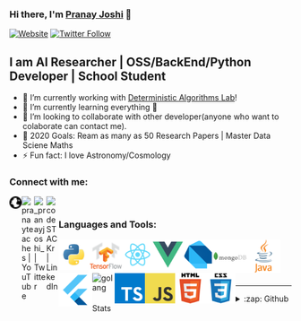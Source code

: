### Hi there, I'm [Pranay Joshi][website] 👋

[![Website](https://img.shields.io/website?label=pranayjoshi.github.io&style=for-the-badge&url=https%3A%2F%2Fpranayjoshi.github.io)](https://pranayjoshi.github.io)
[![Twitter Follow](https://img.shields.io/twitter/follow/_pranayjoshi_?color=1DA1F2&logo=twitter&style=for-the-badge)](https://twitter.com/intent/follow?original_referer=https%3A%2F%2Fgithub.com%2FcodeSTACKr&screen_name=_pranayjoshi_)

## I am AI Researcher | OSS/BackEnd/Python Developer |  School Student

- 🔭 I’m currently working with [Deterministic Algorithms Lab][org]!
- 🌱 I’m currently learning everything 🤣
- 👯 I’m looking to collaborate with other developer(anyone who want to colaborate can contact me).
- 🥅 2020 Goals: Ream as many as 50 Research Papers | Master Data Sciene Maths
- ⚡ Fun fact: I love Astronomy/Cosmology

### Connect with me:

[<img align="left" alt="pranayjoshi.github.io" width="22px" src="https://raw.githubusercontent.com/iconic/open-iconic/master/svg/globe.svg" />][website]
[<img align="left" alt="pranayteaches | YouTube" width="22px" src="https://cdn.jsdelivr.net/npm/simple-icons@v3/icons/youtube.svg" />][youtube]
[<img align="left" alt="_pranayjoshi_ | Twitter" width="22px" src="https://cdn.jsdelivr.net/npm/simple-icons@v3/icons/twitter.svg" />][twitter]
[<img align="left" alt="codeSTACKr | LinkedIn" width="22px" src="https://cdn.jsdelivr.net/npm/simple-icons@v3/icons/linkedin.svg" />][linkedin]

<br />

### Languages and Tools:

[<img align="left" alt="python" width="54px" src="https://raw.githubusercontent.com/github/explore/80688e429a7d4ef2fca1e82350fe8e3517d3494d/topics/python/python.png" />][pythonplaylist]
[<img align="left" alt="tensorflow" width="60px" src="https://raw.githubusercontent.com/github/explore/80688e429a7d4ef2fca1e82350fe8e3517d3494d/topics/tensorflow/tensorflow.png" />][website]
[<img align="left" alt="react" width="54px" src="https://raw.githubusercontent.com/github/explore/80688e429a7d4ef2fca1e82350fe8e3517d3494d/topics/react/react.png" />][website]
[<img align="left" alt="vue" width="54px" src="https://raw.githubusercontent.com/github/explore/80688e429a7d4ef2fca1e82350fe8e3517d3494d/topics/vue/vue.png" />][website]
[<img align="left" alt="Dart" width="54px" src="https://raw.githubusercontent.com/github/explore/80688e429a7d4ef2fca1e82350fe8e3517d3494d/topics/dart/dart.png" />][website]
[<img align="left" alt="mongo" width="60px" src="https://raw.githubusercontent.com/github/explore/80688e429a7d4ef2fca1e82350fe8e3517d3494d/topics/mongodb/mongodb.png" />][website]
[<img align="left" alt="java" width="60px" 
src="https://raw.githubusercontent.com/github/explore/78df643247d429f6cc873026c0622819ad797942/topics/java/java.png" />][website]
[<img align="left" alt="java" width="60px" 
src="https://raw.githubusercontent.com/github/explore/78df643247d429f6cc873026c0622819ad797942/topics/flutter/flutter.png" />][website]
[<img align="left" alt="golang" width="40px" src="https://camo.githubusercontent.com/98ed65187a84ecf897273d9fa18118ce45845057/68747470733a2f2f7261772e6769746875622e636f6d2f676f6c616e672d73616d706c65732f676f706865722d766563746f722f6d61737465722f676f706865722e706e67" />][website]
[<img align="left" alt="GitHub" width="54px" src="https://raw.githubusercontent.com/github/explore/78df643247d429f6cc873026c0622819ad797942/topics/typescript/typescript.png" />][website]
[<img align="left" alt="Visual Studio Code" width="54px" src="https://raw.githubusercontent.com/github/explore/80688e429a7d4ef2fca1e82350fe8e3517d3494d/topics/javascript/javascript.png" />][website]
[<img align="left" alt="HTML5" width="54px" src="https://raw.githubusercontent.com/github/explore/80688e429a7d4ef2fca1e82350fe8e3517d3494d/topics/html/html.png" />][website]
[<img align="left" alt="CSS3" width="54px" src="https://raw.githubusercontent.com/github/explore/80688e429a7d4ef2fca1e82350fe8e3517d3494d/topics/css/css.png" />][website]
<br />
<br />
<br />
<br />

---

<details>
  <summary>:zap: Github Stats</summary>

  <img align="left" alt="Pranay Joshi's Github Stats" src="https://github-readme-stats.vercel.app/api?username=pranayjoshi&count_private=true&show_icons=true&hide_border=true&theme=tokyonight" />

</details>

[org]: https://www.linkedin.com/company/deterministic-algorithms-lab/
[website]: https://pranayjoshi.github.io
[twitter]: https://twitter.com/_pranayjoshi_
[youtube]: https://youtube.com/pranayteaches
[linkedin]: https://linkedin.com/in/pranay-joshi-111098187
[pythonplaylist]: https://www.youtube.com/watch?v=NZUxH7XP1iU&list=PLSSIwL0u9-8tXc9SjoFDTtvv2hN4Md2BH
[osgeoplaylist]: https://www.youtube.com/watch?v=9dV6HOvJQx4&list=PLSSIwL0u9-8sGBdokZ6rcyPT6SKSqTh0J
